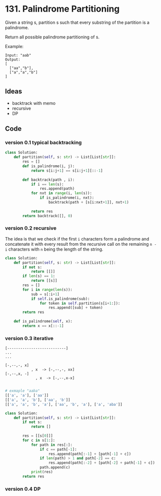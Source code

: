 # 131. Palindrome Partitioning

Given a string s, partition s such that every substring of the partition is a palindrome.

Return all possible palindrome partitioning of s.

Example:

```
Input: "aab"
Output:
[
  ["aa","b"],
  ["a","a","b"]
]
```

## Ideas

- backtrack with memo
- recursive 
- DP 

## Code 


### version 0.1 typical backtracking 

``` python
class Solution:
    def partition(self, s: str) -> List[List[str]]:
        res = []
        def is_palindrome(i, j):
            return s[i:j+1] == s[i:j+1][::-1]
        
        def backtrack(path , i):
            if i == len(s):
                res.append(path)
            for nxt in range(i, len(s)):
                if is_palindrome(i, nxt):
                    backtrack(path + [s[i:nxt+1]], nxt+1)
            
            return res 
        return backtrack([], 0)
```

### version 0.2 recursive 

The idea is that we check if the first `i` characters form a palindrome and concatenate it with every result from the recursive call on the remaining `n - i` characters with `n` being the length of the string.

``` python
class Solution:
    def partition(self, s: str) -> List[List[str]]:
        if not s:
            return [[]]
        if len(s) == 1:
            return [[s]]
        res = []
        for i in range(len(s)):
            sub = s[:i+1]
            if self.is_palindrome(sub):
                for token in self.partition(s[i+1:]):
                    res.append([sub] + token)
        return res 
        
    def is_palindrome(self, x):
        return x == x[::-1]
```

### version 0.3 iterative

```
[---------------------------]
...
...

[-,--,-, x] 
            , x  -> [-,--,-, xx]
[-,--,x, -] 
			  , x  -> [-,--,x-x]  
    
```

```  python
# exmaple "aaba"
[['a', 'a'], ['aa']]
[['a', 'a', 'b'], ['aa', 'b']]
[['a', 'a', 'b', 'a'], ['aa', 'b', 'a'], ['a', 'aba']]
```

``` python
class Solution:
    def partition(self, s: str) -> List[List[str]]:
        if not s:
            return []
    
        res = [[s[0]]]
        for c in s[1:]:
            for path in res[:]:
                if c == path[-1]:
                    res.append(path[:-1] + [path[-1] + c])
                if len(path) > 1 and path[-2] == c: 
                    res.append(path[:-2] + [path[-2] + path[-1] + c])
                path.append(c)
            print(res)
        return res
```

### version 0.4 DP 